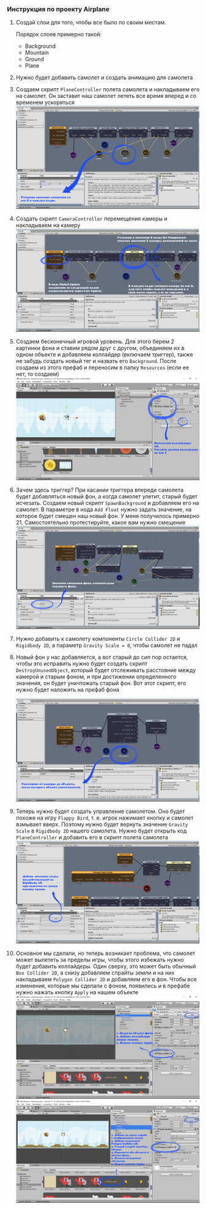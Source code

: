 ### Инструкция по проекту Airplane

1. Создай слои для того, чтобы все было по своим местам.

   Порядок слоев примерно такой:

   - Background
   - Mountain
   - Ground
   - Plane

2. Нужно будет добавить самолет и создать анимацию для самолета

3. Создаем скрипт `PlaneController` полета самолета и накладываем его на самолет. Он заставит наш самолет лететь все время вперед и со временем ускоряться
  ![](https://github.com/UniumGames/Lessons/raw/master/22/img/image1.png)

4. Создать скрипт `CameraController` перемещения камеры и накладываем на камеру
  ![](https://github.com/UniumGames/Lessons/raw/master/22/img/image2.png)

5. Создаем бесконечный игровой уровень. Для этого берем 2 картинки фона и ставим рядом друг с другом, объединяем их в одном объекте и добавляем коллайдер (включаем триггер), также не забудь создать новый тег и назвать его `Background`. После создаем из этого префаб и
  переносим в папку `Resources` (если ее нет, то создаем)
  ![](https://github.com/UniumGames/Lessons/raw/master/22/img/image3.png)

6. Зачем здесь триггер? При касании триггера впереди самолета будет добавляться новый фон, а когда самолет улетит, старый будет исчезать. Создаем новый скрипт `SpawnBackground` и добавляем его на самолет. В параметре `B` нода `Add Float` нужно задать значение, на которое будет смещен наш новый фон. У меня получилось примерно 21. Самостоятельно протестируйте, какое вам нужно смещение
  ![](https://github.com/UniumGames/Lessons/raw/master/22/img/image4.png)

7. Нужно добавить к самолету компоненты `Circle Collider 2D` и `Rigidbody 2D`, а параметр `Gravity Scale = 0`, чтобы самолет не падал

8. Новый фон у нас добавляется, а вот старый до сип пор остается, чтобы это исправить нужно будет создать скрипт `DestroyUnusedObject`, который будет отслеживать расстояние между камерой и старым фоном, и при достижении определенного значения, он будет уничтожать старый фон. Вот этот скрипт, его нужно будет наложить на префаб фона

   ![](https://github.com/UniumGames/Lessons/raw/master/22/img/image5.png)

9. Теперь нужно будет создать управление самолетом. Оно будет похоже на игру `Flappy Bird`, т. е. игрок нажимает кнопку и самолет взмывает вверх. Поэтому нужно будет вернуть значение `Gravity Scale` в `Rigidbody 2D` нашего самолета. Нужно будет открыть код `PlaneController` и добавить его в скрипт полета самолета
  ![](https://github.com/UniumGames/Lessons/raw/master/22/img/image6.png)

10. Основное мы сделали, но теперь возникает проблема, что самолет может вылететь за пределы игры, чтобы этого избежать нужно будет добавить коллайдеры. Один сверху, это может быть обычный `Box Collider 2D`, а снизу добавляем спрайты земли и на них накладываем `Polygon Collider 2D` и добавляем его в фон. Чтобы все изменения, которые мы сделали с фоном, появились и в префабе нужно нажать кнопку `Apply` на нашем объекте
  ![](https://github.com/UniumGames/Lessons/raw/master/22/img/image7.png)
  ![](https://github.com/UniumGames/Lessons/raw/master/22/img/image8.png)